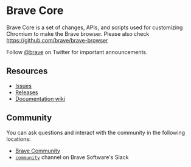 




# Brave Core

Brave Core is a set of changes, APIs, and scripts used for customizing Chromium to make the Brave browser. Please also check https://github.com/brave/brave-browser

Follow [@brave](https://twitter.com/brave) on Twitter for important announcements.

## Resources

- [Issues](https://github.com/brave/brave-browser/issues)
- [Releases](https://github.com/brave/brave-browser/releases)
- [Documentation wiki](https://github.com/brave/brave-browser/wiki)

## Community

You can ask questions and interact with the community in the following
locations:
- [Brave Community](https://community.brave.com/)
- [`community`](https://bravesoftware.slack.com) channel on Brave Software's Slack
